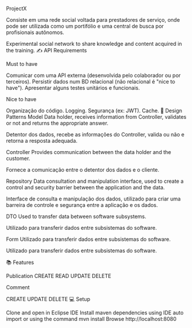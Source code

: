 ProjectX

Consiste em uma rede social voltada para prestadores de serviço, onde pode ser utilizada como um portifólio e uma central de busca por profisionais autônomos.
  

Experimental social network to share knowledge and content acquired in the training.
✍️ API Requirements

Must to have

 Comunicar com uma API externa (desenvolvida pelo colaborador ou por terceiros).
 Persistir dados num BD relacional (não relacional é "nice to have").
 Apresentar alguns testes unitários e funcionais.

Nice to have

 Organização do código.
 Logging.
 Segurança (ex: JWT).
 Cache.
📝 Design Patterns
Model
Data holder, receives information from Controller, validates or not and returns the appropriate answer.

Detentor dos dados, recebe as informações do Controller, valida ou não e retorna a resposta adequada.

Controller
Provides communication between the data holder and the customer.

Fornece a comunicação entre o detentor dos dados e o cliente.

Repository
Data consultation and manipulation interface, used to create a control and security barrier between the application and the data.

Interface de consulta e manipulação dos dados, utilizado para criar uma barreira de controle e segurança entre a aplicação e os dados.

DTO
Used to transfer data between software subsystems.

Utilizado para transferir dados entre subsistemas do software.

Form
Utilizado para transferir dados entre subsistemas do software.

Utilizado para transferir dados entre subsistemas do software.

📚 Features

Publication
 CREATE
 READ
 UPDATE
 DELETE
 
Comment

 CREATE
 UPDATE
 DELETE
💻 Setup

Clone and open in Eclipse IDE
Install maven dependencies using IDE auto import or using the command mvn install
Browse http://localhost:8080
